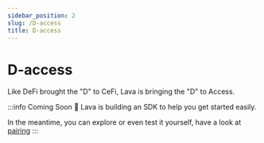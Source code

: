 ```yaml
---
sidebar_position: 2
slug: /D-access
title: D-access
---
```

# D-access
Like DeFi brought the "D" to CeFi, Lava is bringing the "D" to Access.

:::info Coming Soon 🚧
Lava is building an SDK to help you get started easily. 

In the meantime, you can explore or even test it yourself, have a look at [pairing](lava-api-ref#tag/Query/operation/LavanetLavaPairingGetPairing)
:::

